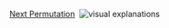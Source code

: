 [Next Permutation](https://www.nayuki.io/page/next-lexicographical-permutation-algorithm)
​
![visual explanations](https://www.nayuki.io/res/next-lexicographical-permutation-algorithm/next-permutation-algorithm.svg)